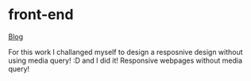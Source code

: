# front-end
[Blog](https://jumanafm.github.io/front-end/)

For this work I challanged myself to design a resposnive design without using media query! :D and I did it! Responsive webpages without media query! 
